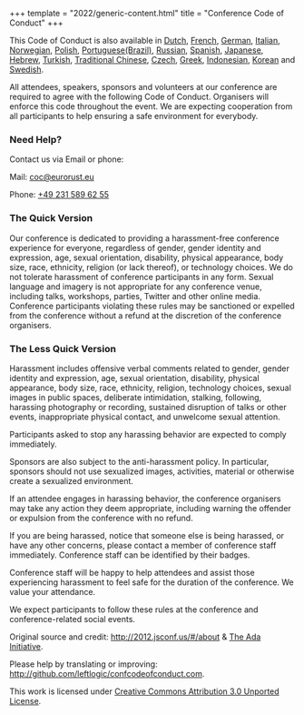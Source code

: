 +++
template = "2022/generic-content.html"
title = "Conference Code of Conduct"
+++

<p class="note">
      This Code of Conduct is also available in <a href="https://confcodeofconduct.com/index-nl.html">Dutch</a>, <a
        href="https://confcodeofconduct.com/index-fr.html">French</a>, <a
        href="https://confcodeofconduct.com/index-de.html">German</a>, <a
        href="https://confcodeofconduct.com/index-it.html">Italian</a>, <a
        href="https://confcodeofconduct.com/index-no.html">Norwegian</a>, <a
        href="https://confcodeofconduct.com/index-pl.html">Polish</a>, <a
        href="https://confcodeofconduct.com/index-pt-br.html">Portuguese(Brazil)</a>, <a
        href="https://confcodeofconduct.com/index-ru.html">Russian</a>, <a
        href="https://confcodeofconduct.com/index-es.html">Spanish</a>, <a
        href="https://confcodeofconduct.com/index-ja.html">Japanese</a>, <a
        href="https://confcodeofconduct.com/index-he.html">Hebrew</a>, <a
        href="https://confcodeofconduct.com/index-tr.html">Turkish</a>, <a
        href="https://confcodeofconduct.com/index-tw.html">Traditional Chinese</a>, <a
        href="https://confcodeofconduct.com/index-cz.html">Czech</a>, <a
        href="https://confcodeofconduct.com/index-gr.html">Greek</a>, <a
        href="https://confcodeofconduct.com/index-id.html">Indonesian</a>, <a
        href="https://confcodeofconduct.com/index-kr.html">Korean</a> and <a
        href="https://confcodeofconduct.com/index-sv.html">Swedish</a>.
    </p>
    <p>
      All attendees, speakers, sponsors and volunteers at our conference are required to agree with the following Code
      of Conduct. Organisers will enforce this code throughout the event. We are expecting cooperation from all
      participants to help ensuring a safe environment for everybody.
    </p>
    <h3>Need Help?</h3>
    <p>Contact us via Email or phone:</p>
    <p>
      Mail: <a href="mailto:coc@eurorust.eu">coc@eurorust.eu</a>
    </p>
    <p>
      Phone: <a href="tel:+49 231 589 62 55">+49 231 589 62 55</a>
    </p>
    <h3>The Quick Version</h3>
    <p>
      Our conference is dedicated to providing a harassment-free conference experience for everyone, regardless of
      gender, gender identity and expression, age, sexual orientation, disability, physical appearance, body size, race,
      ethnicity, religion (or lack thereof), or technology choices. We do not tolerate harassment of conference
      participants in any form. Sexual language and imagery is not appropriate for any conference venue, including
      talks, workshops, parties, Twitter and other online media. Conference participants violating these rules may be
      sanctioned or expelled from the conference without a refund at the discretion of the conference organisers.
    </p>
    <h3>The Less Quick Version</h3>
    <p>
      Harassment includes offensive verbal comments related to gender, gender identity and expression, age, sexual
      orientation, disability, physical appearance, body size, race, ethnicity, religion, technology choices, sexual
      images in public spaces, deliberate intimidation, stalking, following, harassing photography or recording,
      sustained disruption of talks or other events, inappropriate physical contact, and unwelcome sexual attention.
    </p>
    <p>
      Participants asked to stop any harassing behavior are expected to comply immediately.
    </p>
    <p>
      Sponsors are also subject to the anti-harassment policy. In particular, sponsors should not use sexualized images,
      activities, material or otherwise create a sexualized environment.
    </p>
    <p>
      If an attendee engages in harassing behavior, the conference organisers may take any action they deem appropriate,
      including warning the offender or expulsion from the conference with no refund.
    </p>
    <p>
      If you are being harassed, notice that someone else is being harassed, or have any other concerns, please contact
      a member of conference staff immediately. Conference staff can be identified by their badges.
    </p>
    <p>
      Conference staff will be happy to help attendees and assist those experiencing harassment to feel safe for the
      duration of the conference. We value your attendance.
    </p>
    <p>
      We expect participants to follow these rules at the conference and conference-related social events.
    </p>
    <p class="note">
      Original source and credit: <a href="http://2012.jsconf.us/#/about">http://2012.jsconf.us/#/about</a> & <a
        href="http://geekfeminism.wikia.com/wiki/Conference_anti-harassment/Policy">The Ada Initiative</a>.
    </p>
    <p class="note">
      Please help by translating or improving: <a
        href="http://github.com/leftlogic/confcodeofconduct.com">http://github.com/leftlogic/confcodeofconduct.com</a>.
    </p>
    <p class="note">
      This work is licensed under <a href="http://creativecommons.org/licenses/by/3.0/deed.en_US">Creative Commons
        Attribution 3.0 Unported License</a>.
    </p>
